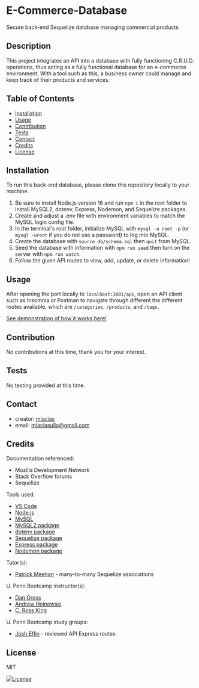 # E-Commerce-Database
Secure back-end Sequelize database managing commercial products

## Description

This project integrates an API into a database with fully functioning C.R.U.D. operations, thus acting as a fully functional database for an e-commerce environment. With a tool such as this, a business owner could manage and keep track of their products and services.


## Table of Contents

- [Installation](#installation)
- [Usage](#usage)
- [Contribution](#contribution)
- [Tests](#tests)
- [Contact](#contact)
- [Credits](#credits)
- [License](#license)


## Installation

To run this back-end database, please clone this repository locally to your machine. 
1. Be sure to install Node.js version 16 and run `npm i` in the root folder to install MySQL2, dotenv, Express, Nodemon, and Sequelize packages.
2. Create and adjust a .env file with environment variables to match the MySQL login config file.
3. In the terminal's root folder, initialize MySQL with `mysql -u root -p` (or `mysql -uroot` if you do not use a password) to log into MySQL.
4. Create the database with `source db/schema.sql` then `quit` from MySQL.
5. Seed the database with information with `npm run seed` then turn on the server with `npm run watch`.
6. Follow the given API routes to view, add, update, or delete information!


## Usage

After opening the port locally to `localhost:3001/api`, open an API client such as Insomnia or Postman to navigate through different the different routes available, which are `/categories`, `/products`, and `/tags`.

[See demonstration of how it works here!](https://youtu.be/QLrlKuN1JIA)


## Contribution

No contributions at this time, thank you for your interest.


## Tests

No testing provided at this time.


## Contact

- creator: [miacias](https://github.com/miacias)
- email: [miaciasullo@gmail.com](mailto:miaciasullo@gmail.com)


## Credits

Documentation referenced:

- Mozilla Development Network
- Stack Overflow forums
- Sequelize

Tools used:

- [VS Code](https://code.visualstudio.com/)
- [Node.js](https://nodejs.org/en/)
- [MySQL](https://www.mysql.com/)
- [MySQL2 package](https://www.npmjs.com/package/mysql2)
- [dotenv package](https://www.npmjs.com/package/dotenv)
- [Sequelize package](https://sequelize.org/)
- [Express package](https://expressjs.com/)
- [Nodemon package](https://www.npmjs.com/package/nodemon)

Tutor(s):

- [Patrick Meehan](https://github.com/Meehan-007) - many-to-many Sequelize associations

U. Penn Bootcamp instructor(s): 

- [Dan Gross](https://github.com/DanielWGross)
- [Andrew Hojnowski](https://github.com/aHojo)
- [C. Ross King](https://github.com/RomeoKilo125/)

U. Penn Bootcamp study groups:

- [Josh Eflin](https://github.com/JoshEflin) - reviewed API Express routes

## License
  
MIT

[![License](https://img.shields.io/badge/license-MIT-blue?logo=github)](https://github.com/miacias/e-commerce-database/blob/main/LICENSE)
